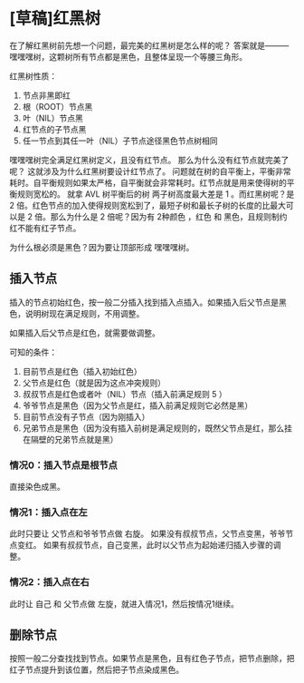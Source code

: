 # [草稿]红黑树

在了解红黑树前先想一个问题，最完美的红黑树是怎么样的呢？
答案就是———嘿嘿嘿树，这颗树所有节点都是黑色，且整体呈现一个等腰三角形。

红黑树性质：
1. 节点非黑即红
2. 根（ROOT）节点黑
3. 叶（NIL）节点黑
4. 红节点的子节点黑
5. 任一节点到其任一叶（NIL）子节点途径黑色节点树相同

嘿嘿嘿树完全满足红黑树定义，且没有红节点。
那么为什么没有红节点就完美了呢？
这就涉及为什么红黑树要设计红节点了。
问题就在树的自平衡上，平衡非常耗时。自平衡规则如果太严格，自平衡就会非常耗时。红节点就是用来使得树的平衡规则宽松的。
就拿 AVL 树平衡后的树 两子树高度最大差是 1 。而红黑树呢？是 2 倍。红色节点的加入使得规则宽松到了，最短子树和最长子树的长度的比最大可以是 2 倍。那么为什么是 2 倍呢？因为有 2种颜色 ，红色 和 黑色，且规则制约红不能有红子节点。

为什么根必须是黑色？因为要让顶部形成 嘿嘿嘿树。

## 插入节点

插入的节点初始红色，按一般二分插入找到插入点插入。如果插入后父节点是黑色，说明树现在满足规则，不用调整。

如果插入后父节点是红色，就需要做调整。

可知的条件：
1. 目前节点是红色（插入初始红色）
2. 父节点是红色（就是因为这点冲突规则）
3. 叔叔节点是红色或者叶（NIL）节点（插入前满足规则 5 ）
4. 爷爷节点是黑色（因为父节点是红，插入前满足规则它必然是黑）
5. 目前节点没有子节点（因为刚插入）
6. 兄弟节点是黑色（因为没有插入前树是满足规则的，既然父节点是红，那么挂在隔壁的兄弟节点就是黑）

### 情况0：插入节点是根节点

直接染色成黑。

### 情况1：插入点在左

此时只要让  父节点和爷爷节点做 右旋。
如果没有叔叔节点，父节点变黑，爷爷节点变红。
如果有叔叔节点，自己变黑，此时以父节点为起始递归插入步骤的调整。

### 情况2：插入点在右

此时让 自己 和 父节点做 左旋，就进入情况1，然后按情况1继续。



## 删除节点

按照一般二分查找找到节点。如果节点是黑色，且有红色子节点，把节点删除，把红子节点提升到该位置，然后把子节点染成黑色。
